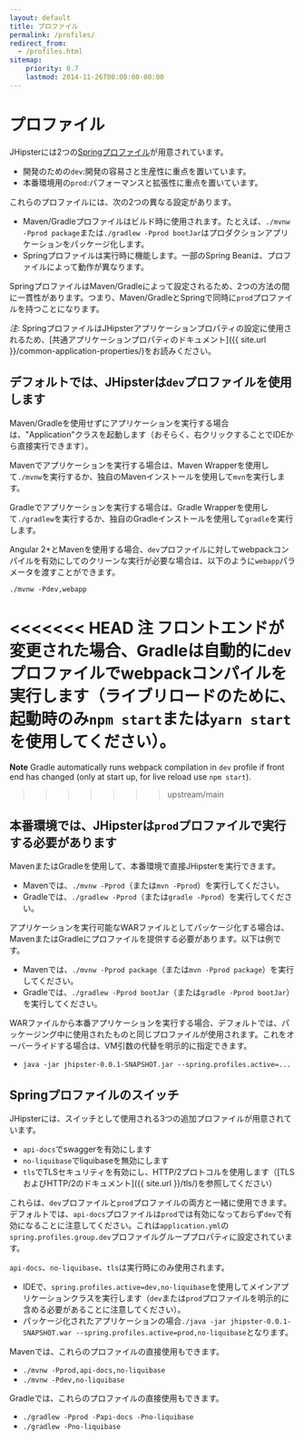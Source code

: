 ```yaml
---
layout: default
title: プロファイル
permalink: /profiles/
redirect_from:
  - /profiles.html
sitemap:
    priority: 0.7
    lastmod: 2014-11-26T00:00:00-00:00
---
```


# <i class="fa fa-group"></i>プロファイル

JHipsterには2つの[Springプロファイル](http://docs.spring.io/spring-boot/docs/current/reference/html/boot-features-profiles.html)が用意されています。

*   開発のための`dev`:開発の容易さと生産性に重点を置いています。
*   本番環境用の`prod`:パフォーマンスと拡張性に重点を置いています。

これらのプロファイルには、次の2つの異なる設定があります。

*   Maven/Gradleプロファイルはビルド時に使用されます。たとえば、`./mvnw -Pprod package`または`./gradlew -Pprod bootJar`はプロダクションアプリケーションをパッケージ化します。
*   Springプロファイルは実行時に機能します。一部のSpring Beanは、プロファイルによって動作が異なります。

SpringプロファイルはMaven/Gradleによって設定されるため、2つの方法の間に一貫性があります。つまり、Maven/GradleとSpringで同時に`prod`プロファイルを持つことになります。

_注:_ SpringプロファイルはJHipsterアプリケーションプロパティの設定に使用されるため、[共通アプリケーションプロパティのドキュメント]({{ site.url }}/common-application-properties/)をお読みください。

## デフォルトでは、JHipsterは`dev`プロファイルを使用します

Maven/Gradleを使用せずにアプリケーションを実行する場合は、"Application"クラスを起動します（おそらく、右クリックすることでIDEから直接実行できます）。

Mavenでアプリケーションを実行する場合は、Maven Wrapperを使用して`./mvnw`を実行するか、独自のMavenインストールを使用して`mvn`を実行します。

Gradleでアプリケーションを実行する場合は、Gradle Wrapperを使用して`./gradlew`を実行するか、独自のGradleインストールを使用して`gradle`を実行します。

Angular 2+とMavenを使用する場合、`dev`プロファイルに対してwebpackコンパイルを有効にしてのクリーンな実行が必要な場合は、以下のように`webapp`パラメータを渡すことができます。

  `./mvnw -Pdev,webapp`

<<<<<<< HEAD
**注** フロントエンドが変更された場合、Gradleは自動的に`dev`プロファイルでwebpackコンパイルを実行します（ライブリロードのために、起動時のみ`npm start`または`yarn start`を使用してください）。
=======
**Note** Gradle automatically runs webpack compilation in `dev` profile if front end has changed (only at start up, for live reload use `npm start`).
>>>>>>> upstream/main

## 本番環境では、JHipsterは`prod`プロファイルで実行する必要があります

MavenまたはGradleを使用して、本番環境で直接JHipsterを実行できます。

*   Mavenでは、`./mvnw -Pprod`（または`mvn -Pprod`）を実行してください。
*   Gradleでは、`./gradlew -Pprod`（または`gradle -Pprod`）を実行してください。

アプリケーションを実行可能なWARファイルとしてパッケージ化する場合は、MavenまたはGradleにプロファイルを提供する必要があります。以下は例です。

*   Mavenでは、`./mvnw -Pprod package`（または`mvn -Pprod package`）を実行してください。
*   Gradleでは、`./gradlew -Pprod bootJar`（または`gradle -Pprod bootJar`）を実行してください。

WARファイルから本番アプリケーションを実行する場合、デフォルトでは、パッケージング中に使用されたものと同じプロファイルが使用されます。これをオーバーライドする場合は、VM引数の代替を明示的に指定できます。

*   `java -jar jhipster-0.0.1-SNAPSHOT.jar --spring.profiles.active=...`

## Springプロファイルのスイッチ

JHipsterには、スイッチとして使用される3つの追加プロファイルが用意されています。

*   `api-docs`でswaggerを有効にします
*   `no-liquibase`でliquibaseを無効にします
*   `tls`でTLSセキュリティを有効にし、HTTP/2プロトコルを使用します（[TLSおよびHTTP/2のドキュメント]({{ site.url }}/tls/)を参照してください）

これらは、`dev`プロファイルと`prod`プロファイルの両方と一緒に使用できます。デフォルトでは、`api-docs`プロファイルは`prod`では有効になっておらず`dev`で有効になることに注意してください。これは`application.yml`の`spring.profiles.group.dev`プロファイルグループプロパティに設定されています。

`api-docs`、`no-liquibase`、`tls`は実行時にのみ使用されます。

*   IDEで、`spring.profiles.active=dev,no-liquibase`を使用してメインアプリケーションクラスを実行します（`dev`または`prod`プロファイルを明示的に含める必要があることに注意してください）。
*   パッケージ化されたアプリケーションの場合`./java -jar jhipster-0.0.1-SNAPSHOT.war --spring.profiles.active=prod,no-liquibase`となります。

Mavenでは、これらのプロファイルの直接使用もできます。

*   `./mvnw -Pprod,api-docs,no-liquibase`
*   `./mvnw -Pdev,no-liquibase`

Gradleでは、これらのプロファイルの直接使用もできます。

*   `./gradlew -Pprod -Papi-docs -Pno-liquibase`
*   `./gradlew -Pno-liquibase`
